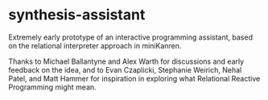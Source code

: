 # synthesis-assistant
Extremely early prototype of an interactive programming assistant, based on the relational interpreter approach in miniKanren.

Thanks to Michael Ballantyne and Alex Warth for discussions and early feedback on the idea, and to Evan Czaplicki, Stephanie Weirich, Nehal Patel, and Matt Hammer for inspiration in exploring what Relational Reactive Programming might mean.
